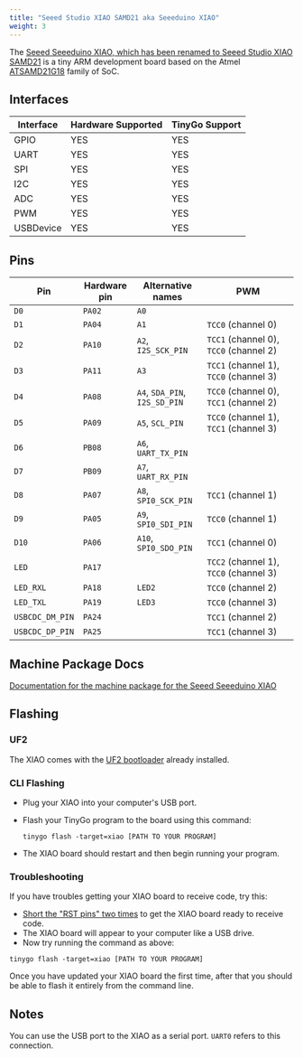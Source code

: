 ```yaml
---
title: "Seeed Studio XIAO SAMD21 aka Seeeduino XIAO"
weight: 3
---
```


The [Seeed Seeeduino XIAO, which has been renamed to Seeed Studio XIAO SAMD21](https://www.seeedstudio.com/Seeeduino-XIAO-Arduino-Microcontroller-SAMD21-Cortex-M0+-p-4426.html) is a tiny ARM development board based on the Atmel [ATSAMD21G18](https://www.microchip.com/wwwproducts/en/ATSAMD21G18) family of SoC.

## Interfaces

| Interface | Hardware Supported | TinyGo Support |
| --------- | ------------- | ----- |
| GPIO      | YES | YES |
| UART      | YES | YES |
| SPI       | YES | YES |
| I2C       | YES | YES |
| ADC       | YES | YES |
| PWM       | YES | YES |
| USBDevice | YES | YES |

## Pins

| Pin               | Hardware pin | Alternative names | PWM                  |
| ----------------- | ------------ | ----------------- | -------------------- |
| `D0`              | `PA02`       | `A0`              |                      |
| `D1`              | `PA04`       | `A1`              | `TCC0` (channel 0)   |
| `D2`              | `PA10`       | `A2`, `I2S_SCK_PIN` | `TCC1` (channel 0), `TCC0` (channel 2) |
| `D3`              | `PA11`       | `A3`              | `TCC1` (channel 1), `TCC0` (channel 3) |
| `D4`              | `PA08`       | `A4`, `SDA_PIN`, `I2S_SD_PIN` | `TCC0` (channel 0), `TCC1` (channel 2) |
| `D5`              | `PA09`       | `A5`, `SCL_PIN`   | `TCC0` (channel 1), `TCC1` (channel 3) |
| `D6`              | `PB08`       | `A6`, `UART_TX_PIN` |                      |
| `D7`              | `PB09`       | `A7`, `UART_RX_PIN` |                      |
| `D8`              | `PA07`       | `A8`, `SPI0_SCK_PIN` | `TCC1` (channel 1)   |
| `D9`              | `PA05`       | `A9`, `SPI0_SDI_PIN` | `TCC0` (channel 1)   |
| `D10`             | `PA06`       | `A10`, `SPI0_SDO_PIN` | `TCC1` (channel 0)   |
| `LED`             | `PA17`       |                   | `TCC2` (channel 1), `TCC0` (channel 3) |
| `LED_RXL`         | `PA18`       | `LED2`            | `TCC0` (channel 2)   |
| `LED_TXL`         | `PA19`       | `LED3`            | `TCC0` (channel 3)   |
| `USBCDC_DM_PIN`   | `PA24`       |                   | `TCC1` (channel 2)   |
| `USBCDC_DP_PIN`   | `PA25`       |                   | `TCC1` (channel 3)   |

## Machine Package Docs

[Documentation for the machine package for the Seeed Seeeduino XIAO](../machine/xiao)

## Flashing

### UF2

The XIAO comes with the [UF2 bootloader](https://github.com/Microsoft/uf2) already installed.

### CLI Flashing

- Plug your XIAO into your computer's USB port.
- Flash your TinyGo program to the board using this command:

    ```shell
    tinygo flash -target=xiao [PATH TO YOUR PROGRAM]
    ```

- The XIAO board should restart and then begin running your program.

### Troubleshooting

If you have troubles getting your XIAO board to receive code, try this:

- [Short the "RST pins" two times](https://wiki.seeedstudio.com/Seeeduino-XIAO/#reset) to get the XIAO board ready to receive code.
- The XIAO board will appear to your computer like a USB drive.
- Now try running the command as above:


```shell
tinygo flash -target=xiao [PATH TO YOUR PROGRAM]
```

Once you have updated your XIAO board the first time, after that you should be able to flash it entirely from the command line.

## Notes

You can use the USB port to the XIAO as a serial port. `UART0` refers to this connection.

